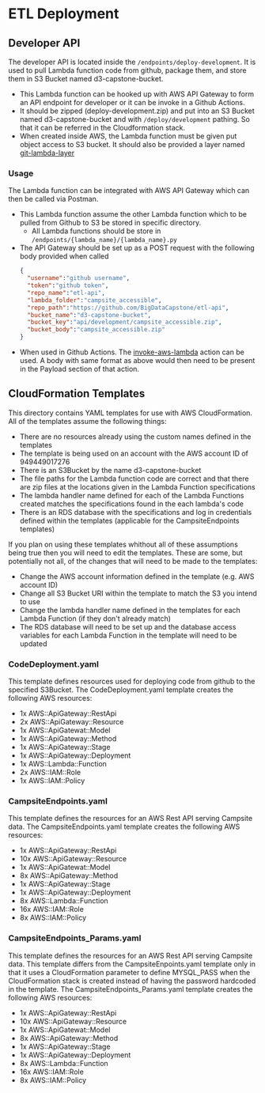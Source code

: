 # ETL Deployment
## Developer API
The developer API is located inside the `/endpoints/deploy-development`. It is used to pull Lambda function code from github, package them, and store them in S3 Bucket named d3-capstone-bucket.
- This Lambda function can be hooked up with AWS API Gateway to form an API endpoint for developer or it can be invoke in a Github Actions.
- It should be zipped (deploy-development.zip) and put into an S3 Bucket named d3-capstone-bucket and with `/deploy/development` pathing. So that it can be referred in the Cloudformation stack.
- When created inside AWS, the Lambda function must be given put object access to S3 bucket. It should also be provided a layer named [git-lambda-layer](https://github.com/lambci/git-lambda-layer)

### Usage
The Lambda function can be integrated with AWS API Gateway which can then be called via Postman.
- This Lambda function assume the other Lambda function which to be pulled from Github to S3 be stored in specific directory.
  - All Lambda functions should be store in `/endpoints/{lambda_name}/{lambda_name}.py`
- The API Gateway should be set up as a POST request with the following body provided when called
  ```json
  {
    "username":"github username",
    "token":"github token",
    "repo_name":"etl-api",
    "lambda_folder":"campsite_accessible",
    "repo_path":"https://github.com/BigDataCapstone/etl-api",
    "bucket_name":"d3-capstone-bucket",
    "bucket_key":"api/development/campsite_accessible.zip",
    "bucket_body":"campsite_accessible.zip"
  }
  ```
- When used in Github Actions. The [invoke-aws-lambda](https://github.com/marketplace/actions/invoke-aws-lambda) action can be used. A body with same format as above would then need to be present in the Payload section of that action.

## CloudFormation Templates

This directory contains YAML templates for use with AWS CloudFormation.
All of the templates assume the following things:
* There are no resources already using the custom names defined in the templates
* The template is being used on an account with the AWS account ID of 949449017276 
* There is an S3Bucket by the name d3-capstone-bucket
* The file paths for the Lambda function code are correct and that there are zip files at the locations given in the Lambda Function specifications
* The lambda handler name defined for each of the Lambda Functions created matches the specifications found in the each lambda's code
* There is an RDS database with the specifications and log in credentials defined within the templates (applicable for the CampsiteEndpoints templates)

If you plan on using these templates whithout all of these assumptions being true then you will need to edit the templates. These are some, but potentially not all, of the changes that will need to be made to the templates:
* Change the AWS account information defined in the template (e.g. AWS account ID)
* Change all S3 Bucket URI within the template to match the S3 you intend to use
* Change the lambda handler name defined in the templates for each Lambda Function (if they don't already match)
* The RDS database will need to be set up and the database access variables for each Lambda Function in the template will need to be updated

### CodeDeployment.yaml

This template defines resources used for deploying code from github to the specified S3Bucket.
The CodeDeployment.yaml template creates the following AWS resources:
* 1x AWS::ApiGateway::RestApi
* 2x AWS::ApiGateway::Resource
* 1x AWS::ApiGatewat::Model
* 1x AWS::ApiGateway::Method
* 1x AWS::ApiGateway::Stage	
* 1x AWS::ApiGateway::Deployment
* 1x AWS::Lambda::Function
* 2x AWS::IAM::Role
* 1x AWS::IAM::Policy


### CampsiteEndpoints.yaml

This template defines the resources for an AWS Rest API serving Campsite data.
The CampsiteEndpoints.yaml template creates the following AWS resources:
* 1x AWS::ApiGateway::RestApi
* 10x AWS::ApiGateway::Resource
* 1x AWS::ApiGatewat::Model
* 8x AWS::ApiGateway::Method
* 1x AWS::ApiGateway::Stage
* 1x AWS::ApiGateway::Deployment
* 8x AWS::Lambda::Function
* 16x AWS::IAM::Role
* 8x AWS::IAM::Policy


### CampsiteEndpoints_Params.yaml

This template defines the resources for an AWS Rest API serving Campsite data. This template differs from the CampsiteEnpoints.yaml template only in that it uses a CloudFormation parameter to define MYSQL_PASS when the CloudFormation stack is created instead of having the password hardcoded in the template.
The CampsiteEndpoints_Params.yaml template creates the following AWS resources:
* 1x AWS::ApiGateway::RestApi
* 10x AWS::ApiGateway::Resource
* 1x AWS::ApiGatewat::Model
* 8x AWS::ApiGateway::Method
* 1x AWS::ApiGateway::Stage
* 1x AWS::ApiGateway::Deployment
* 8x AWS::Lambda::Function
* 16x AWS::IAM::Role
* 8x AWS::IAM::Policy
